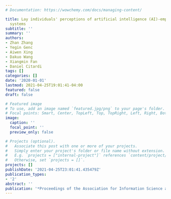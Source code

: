 ```yaml
---
# Documentation: https://wowchemy.com/docs/managing-content/

title: Lay individuals' perceptions of artificial intelligence (AI)-empowered healthcare
  systems
subtitle: ''
summary: ''
authors:
- Zhan Zhang
- Yegin Genc
- Aiwen Xing
- Dakuo Wang
- Xiangmin Fan
- Daniel Citardi
tags: []
categories: []
date: '2020-01-01'
lastmod: 2021-04-25T19:01:41-04:00
featured: false
draft: false

# Featured image
# To use, add an image named `featured.jpg/png` to your page's folder.
# Focal points: Smart, Center, TopLeft, Top, TopRight, Left, Right, BottomLeft, Bottom, BottomRight.
image:
  caption: ''
  focal_point: ''
  preview_only: false

# Projects (optional).
#   Associate this post with one or more of your projects.
#   Simply enter your project's folder or file name without extension.
#   E.g. `projects = ["internal-project"]` references `content/project/deep-learning/index.md`.
#   Otherwise, set `projects = []`.
projects: []
publishDate: '2021-04-25T23:01:41.435479Z'
publication_types:
- '2'
abstract: ''
publication: '*Proceedings of the Association for Information Science and Technology*'
---
```

